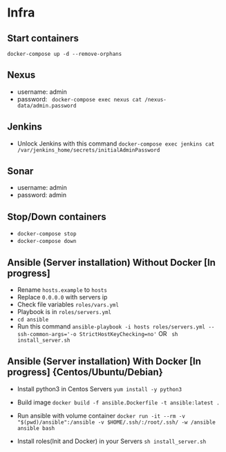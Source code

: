 # Infra

## Start containers

`docker-compose up -d --remove-orphans`

## Nexus

- username: admin
- password: ` docker-compose exec nexus cat /nexus-data/admin.password`

## Jenkins

- Unlock Jenkins with this command `docker-compose exec jenkins cat /var/jenkins_home/secrets/initialAdminPassword`

## Sonar

- username: admin
- password: admin

## Stop/Down containers

- `docker-compose stop `
- `docker-compose down `

## Ansible (Server installation) Without Docker [In progress]

- Rename `hosts.example` to `hosts`
- Replace `0.0.0.0` with servers ip
- Check file variables ```roles/vars.yml```
- Playbook is in ```roles/servers.yml```
- ```cd ansible```
- Run this command
  ```ansible-playbook -i hosts roles/servers.yml --ssh-common-args='-o StrictHostKeyChecking=no'```
  OR
  ``` sh install_server.sh```
  
## Ansible (Server installation) With Docker [In progress] {Centos/Ubuntu/Debian}

- Install python3 in Centos Servers
  ```yum install -y python3```

- Build image
  ```docker build -f ansible.Dockerfile -t ansible:latest .```
- Run ansible with volume container
  ```docker run -it --rm -v "$(pwd)/ansible":/ansible -v $HOME/.ssh/:/root/.ssh/ -w /ansible ansible bash```
- Install roles(Init and Docker) in your Servers
  ```sh install_server.sh```
